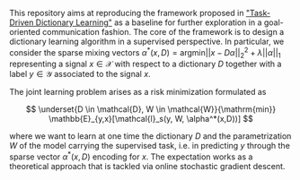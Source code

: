 This repository aims at reproducing the framework proposed in ["Task-Driven Dictionary Learning"](https://arxiv.org/pdf/1009.5358) as a baseline for further exploration in a goal-oriented communication fashion. The core of the framework is to design a dictionary learning algorithm in a supervised perspective. In particular, we consider the sparse mixing vectors $\alpha^*(x,D) = \mathrm{argmin} ||x - D\alpha||_2^2 + \lambda ||\alpha||_1$ representing a signal $x \in \mathcal{X}$ with respect to a dictionary $D$ together with a label $y \in \mathcal{Y}$ associated to the signal $x$. 

The joint learning problem arises as a risk minimization formulated as 

$$
\underset{D \in \mathcal{D}, W \in \mathcal{W}}{\mathrm{min}} \mathbb{E}_{y,x}[\mathcal{l}_s(y, W, \alpha^*(x,D))]
$$

where we want to learn at one time the dictionary $D$ and the parametrization $W$ of the model carrying the supervised task, i.e. in predicting $y$ through the sparse vector $\alpha^*(x,D)$ encoding for $x$. The expectation works as a theoretical approach that is tackled via online stochastic gradient descent. 

